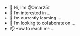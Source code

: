 - 👋 Hi, I’m @Omar25z 
- 👀 I’m interested in ...
- 🌱 I’m currently learning ...
- 💞️ I’m looking to collaborate on ...
- 📫 How to reach me ...

<!---
Omar25z/Omar25z is a ✨ special ✨ repository because its `README.md` (this file) appears on your GitHub profile.
You can click the Preview link to take a look at your changes.
--->
